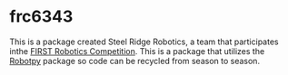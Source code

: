 # frc6343
This is a package created Steel Ridge Robotics, a team that participates inthe [FIRST Robotics Competition](https://www.firstinspires.org/robotics/frc/what-is-first-robotics-competition). This is a package that utilizes the [Robotpy](https://robotpy.github.io/) package so code can be recycled from season to season.